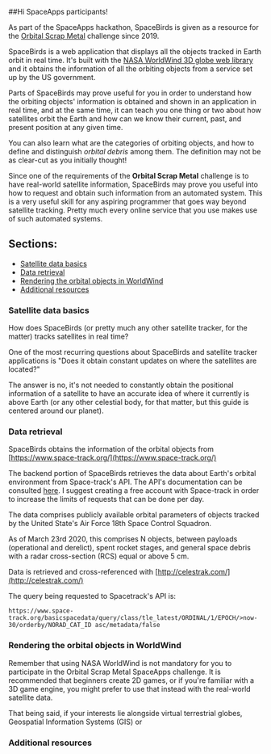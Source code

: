 ##Hi SpaceApps participants!

As part of the SpaceApps hackathon, SpaceBirds is given as a resource for the [Orbital Scrap Metal](https://2019.spaceappschallenge.org/challenges/stars/orbital-scrap-metal-the-video-game/details) challenge since 2019.

SpaceBirds is a web application that displays all the objects tracked in Earth orbit in real time. It's built with the [NASA WorldWind 3D globe web library](https://github.com/NASAWorldWind/WebWorldWind) and it obtains the information of all the orbiting objects from a service set up by the US government.

Parts of SpaceBirds may prove useful for you in order to understand how the orbiting objects' information is obtained and shown in an application in real time, and at the same time, it can teach you one thing or two about how satellites orbit the Earth and how can we know their current, past, and present position at any given time.

You can also learn what are the categories of orbiting objects, and how to define and distinguish *orbital debris* among them. The definition may not be as clear-cut as you initially thought!

Since one of the requirements of the **Orbital Scrap Metal** challenge is to have real-world satellite information, SpaceBirds may prove you useful into how to request and obtain such information from an automated system. This is a very useful skill for any aspiring programmer that goes way beyond satellite tracking. Pretty much every online service that you use makes use of such automated systems.

## Sections:

* [Satellite data basics](#satellite-data-basics)
* [Data retrieval](#data-retrieval)
* [Rendering the orbital objects in WorldWind](#rendering-the-orbital-objects-in-worldwind)
* [Additional resources](#additional-resources)

### Satellite data basics

How does SpaceBirds (or pretty much any other satellite tracker, for the matter) tracks satellites in real time? 

One of the most recurring questions about SpaceBirds and satellite tracker applications is "Does it obtain constant updates on where the satellites are located?"

The answer is no, it's not needed to constantly obtain the positional information of a satellite to have an accurate idea of where it currently is above Earth (or any other celestial body, for that matter, but this guide is centered around our planet).

### Data retrieval

SpaceBirds obtains the information of the orbital objects from [https://www.space-track.org/](https://www.space-track.org/)

The backend portion of SpaceBirds retrieves the data about Earth's orbital environment from Space-track's API. The API's documentation can be consulted [here](https://www.space-track.org/documentation#/api). I suggest creating a free account with Space-track in order to increase the limits of requests that can be done per day.

The data comprises publicly available orbital parameters of objects tracked by the United State's Air Force 18th Space Control Squadron. 

As of March 23rd 2020, this comprises N objects, between payloads (operational and derelict), spent rocket stages, and general space debris with a radar cross-section (RCS) equal or above 5 cm.

Data is retrieved and cross-referenced with [http://celestrak.com/](http://celestrak.com/)

The query being requested to Spacetrack's API is:

`https://www.space-track.org/basicspacedata/query/class/tle_latest/ORDINAL/1/EPOCH/>now-30/orderby/NORAD_CAT_ID asc/metadata/false`

### Rendering the orbital objects in WorldWind

Remember that using NASA WorldWind is not mandatory for you to participate in the Orbital Scrap Metal SpaceApps challenge. It is recommended that beginners create 2D games, or if you're familiar with a 3D game engine, you might prefer to use that instead with the real-world satellite data.

That being said, if your interests lie alongside virtual terrestrial globes, Geospatial Information Systems (GIS) or

### Additional resources